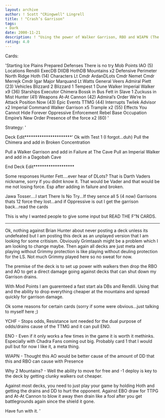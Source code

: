 ```yaml
---
layout: archive
author: ! Scott "CRingwell" Lingrell
title: ! "Crash’s Garrison"
tags:
- Dark
date: 2000-11-21
description: ! "Using the power of Walker Garrison, RBO and WIAPN (The AO) beat on the opponent."
rating: 4.0
---
```

Cards: 

'Starting
Ice Plains
Prepared Defenses
There is no try
Mob Points
IAO
(5)
Locations
Rendili
ExecDB
DIIDB
HothDB
Mountains x2
Defensive Perimeter
North Ridge
Hoth
(14)
Characters
Lt Cmdr ArdanDLots
Cmdr Nemet
Cmdr Merrejk
Cmdr Igar
Major Marquand
Lt Watts
General Veers
Admiral Piett
(23)
Vehicles
Blizzard 2
Blizzard 1
Tempest 1
Dune Walker
Imperial Walker x9
(36)
Starships
Executor
Chimera
Bossk in Bus
Fett in Slave 1
Zuckuss in Mist Hunter
(41)
Weapons
At-At Cannon
(42)
Admiral’s Order
We’re In Attack Position Now
(43)
Epic Events
TTMG
(44)
Interrupts
Twilek Advisor x2
Imperial Command
Walker Garrison x5
Trample x2
(55)
Effects
You Cannot Hide Forever
Oppressive Enforcement
Rebel Base Occupation
Empire’s New Order
Presence of the force x2
(60) '

Strategy: '

Deck Edit**********************’
Ok with Test 1 (I forgot...duh) Pull the Chimera and add in Broken Concentration

Pull a Walker Garrison and add in Failure at The Cave
Pull an Imperial Walker and add in a Dagobah Cave

End Deck Edit*******************

Some responses
Hunter Fett....ever hear of DLots?  That is Darth Vaders nickname, sorry if you didnt know it.	That would be Vader and that would be me not losing force.  Esp after adding in failure and broken.

Jawa Tosser....I start There Is No Try...If they sence all 5 (4 now) Garrisons thats 12 force they lost...and if Oppressive is out I get the garrison back...read the cards

This is why I wanted people to give some input but READ THE F”N CARDS.

************************
Ok, nothing against Brian Hunter about never posting a deck unless its undefeated but I am posting this deck as an unplayed version that I am looking for some critisism.  Obviously Grimtaash might be a problem which I am looking to change maybe.  Then again all decks are just meta and playing without Grimmy protection is like playing without deuling protection for the LS.	Not much Grimmy played here so no sweat for now.

The premise of the deck is to set up power with walkers then drop the RBO and AO to get a direct damage going against decks that can shut down my Garrison drains.

With Mod Points I am guarenteed a fast start ala DBs and Rendili.  Using that and the ability to drop everything cheaper at the mountains and spread quickly for garrison damage.

Ok some reasons for certain cards (sorry if some were obvious...just talking to myself here ;)

YCHF - Stops odds, Resistance isnt needed for the dual purpose of odds/drains cause of the TTMG and it can pull ENO.

ENO - Even if it only works a few times in the game it is worth it methinks.  Especially with Chadra Fans coming out big. Probably card 1 that I would pull but for now I like it, a meta thing.

WIAPN - Thought this AO would be better cause of the amount of DD that this and RBO can cause with Presence

Why 2 Mountains? - Well the ability to move for free and -1 deploy is key to the deck by getting clunky walkers out cheaper.

Against most decks, you need to just play your game by holding Hoth and getting the drains and DD to hurt the opponent.  Against EBO draw for TTPG and At-At Cannon to blow it away then drain like a fool after you get battlegrounds again since the shield it gone.

Have fun with it.	'